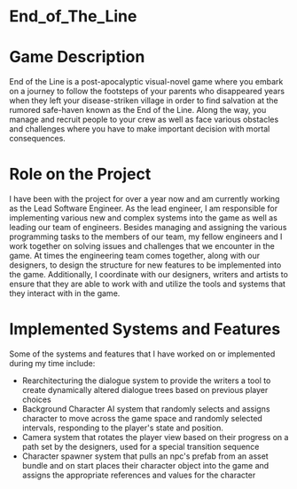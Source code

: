# End_of_The_Line

# Game Description
End of the Line is a post-apocalyptic visual-novel game where you embark on a journey to follow the footsteps of your parents who disappeared years when they left your disease-striken village in order to find salvation at the rumored safe-haven known as the End of the Line. Along the way, you manage and recruit people to your crew as well as face various obstacles and challenges where you have to make important decision with mortal consequences.

# Role on the Project
I have been with the project for over a year now and am currently working as the Lead Software Engineer. As the lead engineer, I am responsible for implementing various new and complex systems into the game as well as leading our team of engineers. Besides managing and assigning the various programming tasks to the members of our team, my fellow engineers and I work together on solving issues and challenges that we encounter in the game. At times the engineering team comes together, along with our designers, to design the structure for new features to be implemented into the game. Additionally, I coordinate with our designers, writers and artists to ensure that they are able to work with and utilize the tools and systems that they interact with in the game.

# Implemented Systems and Features 
Some of the systems and features that I have worked on or implemented during my time include:
 * Rearchitecturing the dialogue system to provide the writers a tool to create dynamically altered 
   dialogue trees based on previous player choices
 * Background Character AI system that randomly selects and assigns character to move across the
   game space and randomly selected intervals, responding to the player's state and position.
 * Camera system that rotates the player view based on their progress on a path set by the designers, 
   used for a special transition sequence
 * Character spawner system that pulls an npc's prefab from an asset bundle and on start places their 
   character object into the game and assigns the appropriate references and values for the character 
 
 
 
